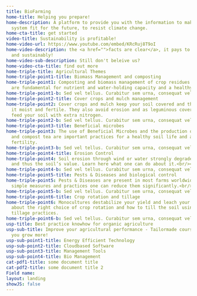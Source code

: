 ```yaml
---
title: BioFarming
home-title: Helping you prepare!
home-description: A platform to provide you with the information to make your farming
  system fit for the future, to resist climate change.
home-cta-title: get started
video-title: Sustainability is profitable!
home-video-url: https://www.youtube.com/embed/KRcRuj8T9oI
home-video-description: the <a href="">facts are clear</a>, it pays to grow biologically
  and sustainably!
home-video-sub-description: Still don't beleive us?
home-video-cta-title: find out more
home-triple-title: Agricultural Themes
home-triple-point1-title: Biomass Management and composting
home-triple-point1: Composting and biomass management of crop residues and/or manure
  are fundamental for nutrient and water-holding capacity and a healthy soil life.
home-triple-point1-b: Sed vel tellus. Curabitur sem urna, consequat vel!
home-triple-point2-title: Cover crops and mulch management
home-triple-point2: Cover crops and mulch keep your soil covered and thus maintain
  it moist and fertile. They also avoid erosion and as leguminous cover crops they
  feed your soil with extra nitrogen.
home-triple-point2-b: Sed vel tellus. Curabitur sem urna, consequat vel!
home-triple-point3-title: Beneficial microbes
home-triple-point3: The use of Beneficial Microbes and the production of compost starter
  and compost tea are important practices for a healthy soil life and a good soil
  fertility.
home-triple-point3-b: Sed vel tellus. Curabitur sem urna, consequat vel!
home-triple-point4-title: Erosion Control
home-triple-point4: Soil erosion through wind or water strongly degrades soil fertility
  and thus the soil’s value. Learn here what one can do about it.<br/><br/>
home-triple-point4-b: Sed vel tellus. Curabitur sem urna, consequat vel!
home-triple-point5-title: Pests & Diseases and biological control
home-triple-point5: Pests & Diseases are present in most farms worldwide, but with
  simple measures and practices one can reduce them significantly.<br/><br/>
home-triple-point5-b: Sed vel tellus. Curabitur sem urna, consequat vel!
home-triple-point6-title: Crop rotation and tillage
home-triple-point6: Monocultures destabilize your yield and leach your soil out. Learn
  about the right choice of crop rotation and how to till the soil using conservation
  tillage practices.
home-triple-point6-b: Sed vel tellus. Curabitur sem urna, consequat vel!
usp-title: Best practice knowhow for organic agriculture
usp-sub-title: Improve your agricultural performance - Tailormade courses to help
  you grow more!
usp-sub-point1-title: Energy Efficient Technology
usp-sub-point2-title: Cloudbased Software
usp-sub-point3-title: Management Tools
usp-sub-point4-title: Bio Management
cat-pdf1-title: some document title
cat-pdf2-title: some document title 2
Field name: 
layout: landing
showJS: false
---
```



